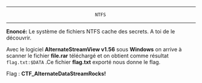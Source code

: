 ﻿*****                                                              
			                         NTFS
*****
**Enoncé:** Le système de fichiers NTFS cache des secrets. A toi de le découvrir.

Avec le logiciel **AlternateStreamView v1.56** sous **Windows** on arrive à scanner le fichier **file.rar** téléchargé et on obtient comme résultat `flag.txt:$DATA` .Ce fichier **flag.txt** exporté nous donne le flag.

Flag : **CTF_AlternateDataStreamRocks!**
